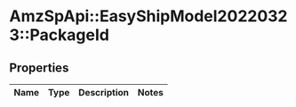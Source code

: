 # AmzSpApi::EasyShipModel20220323::PackageId

## Properties
Name | Type | Description | Notes
------------ | ------------- | ------------- | -------------

